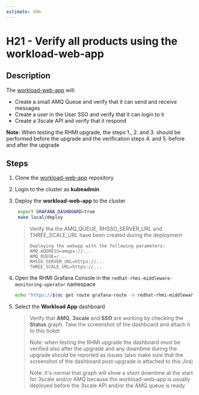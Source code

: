 ```yaml
---
estimate: 30m
---
```


# H21 - Verify all products using the workload-web-app

## Description

The [workload-web-app](https://github.com/integr8ly/workload-web-app) will:

- Create a small AMQ Queue and verify that it can send and receive messages
- Create a user in the User SSO and verify that it can login to it
- Create a 3scale API and verify that it respond

**Note:** When testing the RHMI upgrade, the steps 1., 2. and 3. should be performed before the upgrade and the verification steps 4. and 5. before and after the upgrade

## Steps

1. Clone the [workload-web-app](https://github.com/integr8ly/workload-web-app) repository

2. Login to the cluster as **kubeadmin**

3. Deploy the **workload-web-app** to the cluster

   ```bash
    export GRAFANA_DASHBOARD=true
    make local/deploy
   ```

   > Verify tha the AMQ_QUEUE, RHSSO_SERVER_URL and THREE_SCALE_URL have been created during the deployment
   >
   > ```
   > Deploying the webapp with the following parameters:
   > AMQ_ADDRESS=amqps://...
   > AMQ_QUEUE=/...
   > RHSSO_SERVER_URL=https://...
   > THREE_SCALE_URL=https://...
   > ```

4. Open the RHMI Grafana Console in the `redhat-rhmi-middleware-monitoring-operator` namespace

   ```bash
   echo "https://$(oc get route grafana-route -n redhat-rhmi-middleware-monitoring-operator -o=jsonpath='{.spec.host}')"
   ```

5. Select the **Workload App** dashboard

   > Verify that **AMQ**, **3scale** and **SSO** are working by checking the **Status** graph.
   > Take the screenshot of the dashboard and attach it to this ticket
   >
   > Note: when testing the RHMI upgrade the dashboard must be verified also after the upgrade and any downtime during the upgrade should be reported as issues (also make sure that the screenshot of the dashboard post-upgrade is attached to this Jira)
   >
   > Note: it's normal that graph will show a short downtime at the start for 3scale and/or AMQ because the workload-web-app is usually deployed before the 3scale API and/or the AMQ queue is ready
